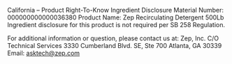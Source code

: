  
 
 
California – Product Right-To-Know Ingredient Disclosure 
Material Number: 000000000000036380 
Product Name: Zep Recirculating Detergent 500Lb 
Ingredient disclosure for this product is not required per SB 258 Regulation. 
 
For additional information or question, please contact us at: 
Zep, Inc. 
C/O Technical Services 
3330 Cumberland Blvd. SE, Ste 700 
Atlanta, GA 30339 
Email: asktech@zep.com 
 
 
 
 
